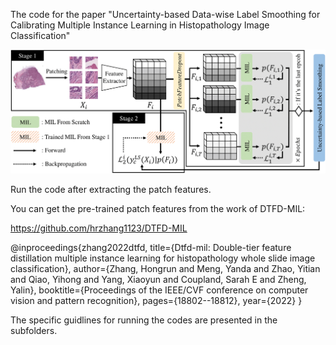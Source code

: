 The code for the paper "Uncertainty-based Data-wise Label Smoothing for Calibrating Multiple Instance Learning in Histopathology Image Classification"

![UDLS_framework](figs/UDLS_framework-1.png)

Run the code after extracting the patch features.


You can get the pre-trained patch features from the work of DTFD-MIL:

https://github.com/hrzhang1123/DTFD-MIL

@inproceedings{zhang2022dtfd,
  title={Dtfd-mil: Double-tier feature distillation multiple instance learning for histopathology whole slide image classification},
  author={Zhang, Hongrun and Meng, Yanda and Zhao, Yitian and Qiao, Yihong and Yang, Xiaoyun and Coupland, Sarah E and Zheng, Yalin},
  booktitle={Proceedings of the IEEE/CVF conference on computer vision and pattern recognition},
  pages={18802--18812},
  year={2022}
}


The specific guidlines for running the codes are presented in the subfolders.
